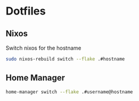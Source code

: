 # Dotfiles

## Nixos
Switch nixos for the hostname
```bash
sudo nixos-rebuild switch --flake .#hostname
```

## Home Manager
```bash
home-manager switch --flake .#username@hostname
```
